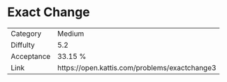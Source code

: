 # Exact Change

<table>
    <tr>
        <td>Category</td>
        <td>Medium</td>
    </tr>
    <tr>
        <td>Diffulty</td>
        <td>5.2</td>
    </tr>
    <tr>
        <td>Acceptance</td>
        <td>33.15 %</td>
    </tr>
    <tr>
        <td>Link</td>
        <td>https://open.kattis.com/problems/exactchange3</td>
    </tr>
</table>